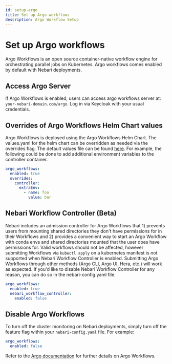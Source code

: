```yaml
---
id: setup-argo
title: Set up Argo workflows
description: Argo Workflow Setup
---
```


# Set up Argo workflows

Argo Workflows is an open source container-native workflow engine for orchestrating parallel jobs on Kubernetes. Argo
workflows comes enabled by default with Nebari deployments.

## Access Argo Server

If Argo Workflows is enabled, users can access argo workflows server at: `your-nebari-domain.com/argo`. Log in via
Keycloak with your usual credentials.

## Overrides of Argo Workflows Helm Chart values

Argo Workflows is deployed using the Argo Workflows Helm Chart. The values.yaml for the helm chart can be overridden as
needed via the overrides flag. The default values file can be found
[here](https://github.com/argoproj/argo-helm/blob/argo-workflows-0.22.9/charts/argo-workflows/values.yaml). For example,
the following could be done to add additional environment variables to the controller container.

```yaml
argo_workflows:
  enabled: true
  overrides:
    controller:
      extraEnv:
        - name: foo
          value: bar
```

## Nebari Workflow Controller (Beta)

Nebari includes an admission controller for Argo Workflows that 1) prevents users from mounting shared directories they don't have permissions for in their Workflows and 2) provides a convenient way to start an Argo Workflow with conda envs and shared directories mounted that the user does have permissions for. Valid workflows should not be affected, however submitting Workflows via `kubectl apply` on a kubernetes manifest is not supported when Nebari Workflow Controller is enabled. Submitting Argo Workflows through other methods (Argo CLI, Argo UI, Hera, etc.) will work as expected. If you'd like to disable Nebari Workflow Controller for any reason, you can do so in the nebari-config.yaml file.

```yaml
argo_workflows:
  enabled: true
  nebari_workflow_controller:
    enabled: false
```

## Disable Argo Workflows

To turn off the cluster monitoring on Nebari deployments, simply turn off the feature flag within your
`nebari-config.yaml` file. For example:

```yaml
argo_workflows:
  enabled: false
```

Refer to the [Argo documentation](https://argoproj.github.io/argo-workflows/) for further details on Argo Workflows.
